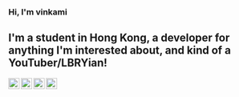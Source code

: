 ### Hi, I'm vinkami

## I'm a student in Hong Kong, a developer for anything I'm interested about, and kind of a YouTuber/LBRYian!
[<img align="left" alt="vinkami | YouTube" width="22px" src="https://cdn.jsdelivr.net/npm/simple-icons@v3/icons/youtube.svg" />][youtube]
[<img align="left" alt="vinkami | LBRY" width="22px" src="https://cdn.jsdelivr.net/npm/simple-icons@3.13.0/icons/lbry.svg" />][lbry]
[<img align="left" alt="vinkami | Discord" width="22px" src="https://cdn.jsdelivr.net/npm/simple-icons@3.13.0/icons/discord.svg" />][discord]
[<img align="left" alt="vinkami | Willow" width=22px src="https://wlo.link/favicon.ico" />][willow]


[youtube]: https://www.youtube.com/channel/UCOKWV7dDHbhgA3kfR9ie0fg
[lbry]: https://odysee.com/@vinkami
[discord]: https://discord.gg/Ad3Tg2fdpj
[willow]: https://wlo.link/@vinkami
